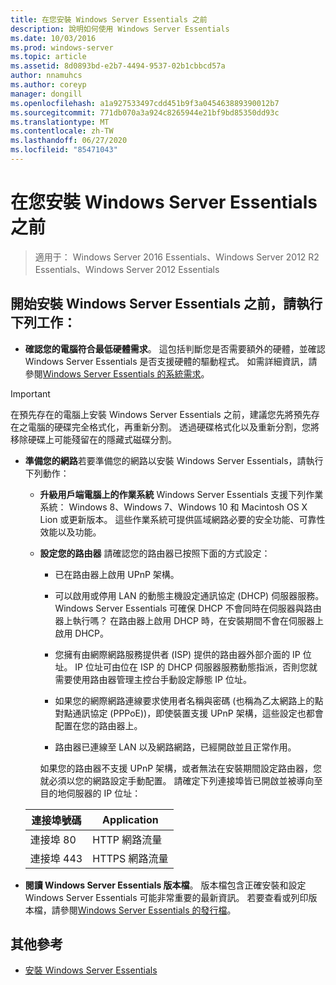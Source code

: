 ```yaml
---
title: 在您安裝 Windows Server Essentials 之前
description: 說明如何使用 Windows Server Essentials
ms.date: 10/03/2016
ms.prod: windows-server
ms.topic: article
ms.assetid: 8d0893bd-e2b7-4494-9537-02b1cbbcd57a
author: nnamuhcs
ms.author: coreyp
manager: dongill
ms.openlocfilehash: a1a927533497cdd451b9f3a045463889390012b7
ms.sourcegitcommit: 771db070a3a924c8265944e21bf9bd85350dd93c
ms.translationtype: MT
ms.contentlocale: zh-TW
ms.lasthandoff: 06/27/2020
ms.locfileid: "85471043"
---
```

# <a name="before-you-install-windows-server-essentials"></a>在您安裝 Windows Server Essentials 之前

>適用于： Windows Server 2016 Essentials、Windows Server 2012 R2 Essentials、Windows Server 2012 Essentials

##  <a name="before-you-begin-your-installation-of--windows-server-essentials-perform-the-following-tasks"></a><a name="BKMK_BeforeYouBegin"></a>開始安裝 Windows Server Essentials 之前，請執行下列工作：

-   **確認您的電腦符合最低硬體需求**。 這包括判斷您是否需要額外的硬體，並確認 Windows Server Essentials 是否支援硬體的驅動程式。 如需詳細資訊，請參閱[Windows Server Essentials 的系統需求](../get-started/system-requirements.md)。

> [!IMPORTANT]
> 在預先存在的電腦上安裝 Windows Server Essentials 之前，建議您先將預先存在之電腦的硬碟完全格式化，再重新分割。 透過硬碟格式化以及重新分割，您將移除硬碟上可能殘留在的隱藏式磁碟分割。

- **準備您的網路**若要準備您的網路以安裝 Windows Server Essentials，請執行下列動作：


  - **升級用戶端電腦上的作業系統** Windows Server Essentials 支援下列作業系統： Windows 8、Windows 7、Windows 10 和 Macintosh OS X Lion 或更新版本。 這些作業系統可提供區域網路必要的安全功能、可靠性效能以及功能。

  - **設定您的路由器** 請確認您的路由器已按照下面的方式設定：

    -   已在路由器上啟用 UPnP 架構。

    -   可以啟用或停用 LAN 的動態主機設定通訊協定 (DHCP) 伺服器服務。  Windows Server Essentials 可確保 DHCP 不會同時在伺服器與路由器上執行嗎？ 在路由器上啟用 DHCP 時，在安裝期間不會在伺服器上啟用 DHCP。

    -   您擁有由網際網路服務提供者 (ISP) 提供的路由器外部介面的 IP 位址。 IP 位址可由位在 ISP 的 DHCP 伺服器服務動態指派，否則您就需要使用路由器管理主控台手動設定靜態 IP 位址。

    -   如果您的網際網路連線要求使用者名稱與密碼 (也稱為乙太網路上的點對點通訊協定 (PPPoE))，即使裝置支援 UPnP 架構，這些設定也都會配置在您的路由器上。

    -   路由器已連線至 LAN 以及網路網路，已經開啟並且正常作用。

    如果您的路由器不支援 UPnP 架構，或者無法在安裝期間設定路由器，您就必須以您的網路設定手動配置。 請確定下列連接埠皆已開啟並被導向至目的地伺服器的 IP 位址：

  |連接埠號碼|Application|
  |-----------------|-----------------|
  |連接埠 80|HTTP 網路流量|
  |連接埠 443|HTTPS 網路流量|


- **閱讀 Windows Server Essentials 版本檔**。 版本檔包含正確安裝和設定 Windows Server Essentials 可能非常重要的最新資訊。 若要查看或列印版本檔，請參閱[Windows Server Essentials 的發行檔](../get-started/release-notes.md)。

## <a name="additional-references"></a>其他參考

-   [安裝 Windows Server Essentials](Install-Windows-Server-Essentials.md)

